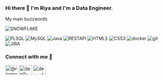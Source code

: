 ### Hi there 👋 I'm Riya and I'm a Data Engineer.
My main buzzwords 

![SNOWFLAKE](https://img.shields.io/static/v1?style=for-the-badge&message=SNOWFLAKE&color=FF3630&logo=SNOWFLAKE&logoColor=FFFFFF&label=)

![PLSQL](https://img.shields.io/badge/PLSQL%20-%23CC0000.svg?&style=for-the-badge&logo=PLSQL&logoColor=white) 
![MySQL](https://img.shields.io/static/v1?style=for-the-badge&message=MySQL&color=47A248&logo=MySQL&logoColor=FFFFFF&label=)
![Java](https://img.shields.io/static/v1?style=for-the-badge&message=Java&color=007396&logo=Java&logoColor=FFFFFF&label=)
![RESTAPI](https://img.shields.io/static/v1?style=for-the-badge&message=RESTAPI&color=F46800&logo=RESTAPI&logoColor=FFFFFF&label=)
![HTML5](https://img.shields.io/badge/HTML5%20-%23000000.svg?&style=for-the-badge&logo=apache%20HTML5&logoColor=white) 
![CSS3](https://img.shields.io/badge/CSS3%20-%23326ce5.svg?&style=for-the-badge&logo=CSS3&logoColor=white) 
![docker](https://img.shields.io/badge/docker-%232496ED.svg?&style=for-the-badge&logo=docker&logoColor=white) 
![git](https://img.shields.io/badge/git%20-%23F05033.svg?&style=for-the-badge&logo=git&logoColor=white) 
![JIRA](https://img.shields.io/static/v1?style=for-the-badge&message=JIRA&color=AE4CCF&logo=JIRA&logoColor=FFFFFF&label=)


### Connect with me 🔗
<p align="left">
  <a href="https://dev.to/riyaguharoy" target="blank"><img align="center" src="https://raw.githubusercontent.com/rahuldkjain/github-profile-readme-generator/master/src/images/icons/Social/devto.svg" alt="@riyaguharoy" height="30" width="40" /></a>
  <a href="https://linkedin.com/in/riyaguharoy" target="blank"><img align="center" src="https://raw.githubusercontent.com/rahuldkjain/github-profile-readme-generator/master/src/images/icons/Social/linked-in-alt.svg" alt="daniil-roman" height="30" width="40" /></a>
  <a href="https://twitter.com/riyaguharoy" target="blank"><img align="center" src="https://raw.githubusercontent.com/rahuldkjain/github-profile-readme-generator/master/src/images/icons/Social/twitter.svg" alt="de____ro" height="30" width="40" /></a>
</p>
